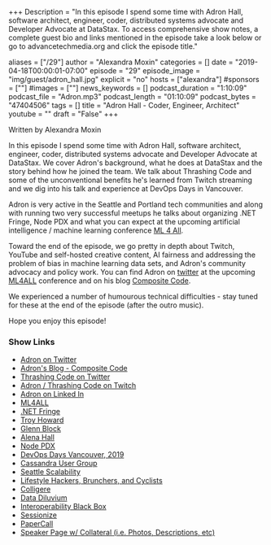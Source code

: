 +++
Description = "In this episode I spend some time with Adron Hall, software architect, engineer, coder, distributed systems advocate and Developer Advocate at DataStax. To access comprehensive show notes, a complete guest bio and links mentioned in the episode take a look below or go to advancetechmedia.org and click the episode title."

aliases = ["/29"]
author = "Alexandra Moxin"
categories = []
date = "2019-04-18T00:00:01-07:00"
episode = "29"
episode_image = "img/guest/adron_hall.jpg"
explicit = "no"
hosts = ["alexandra"]
#sponsors = [""]
#images = [""]
news_keywords = []
podcast_duration = "1:10:09"
podcast_file = "Adron.mp3"
podcast_length = "01:10:09"
podcast_bytes = "47404506"
tags = []
title = "Adron Hall - Coder, Engineer, Architect"
youtube = ""
draft = "False"
+++

Written by Alexandra Moxin

In this episode I spend some time with Adron Hall, software architect, engineer, coder, distributed systems advocate and Developer Advocate at DataStax. We cover Adron's background, what he does at DataStax and the story behind how he joined the team. We talk about Thrashing Code and some of the unconventional benefits he's learned from Twitch streaming and we dig into his talk and experience at DevOps Days in Vancouver.

Adron is very active in the Seattle and Portland tech communities and along with running two very successful meetups he talks about organizing .NET Fringe, Node PDX and what you can expect at the upcoming artificial intelligence / machine learning conference [ML 4 All](http://ml4all.org/).

Toward the end of the episode, we go pretty in depth about Twitch, YouTube and self-hosted creative content, AI fairness and addressing the problem of bias in machine learning data sets, and Adron's community advocacy and policy work. You can find Adron on [twitter](https://twitter.com/adron) at the upcoming [ML4ALL](http://ml4all.org/) conference and on his blog [Composite Code](https://compositecode.blog/).

We experienced a number of humourous technical difficulties - stay tuned for these at the end of the episode (after the outro music).

Hope you enjoy this episode!

### Show Links

* [Adron on Twitter](https://twitter.com/adron)
* [Adron's Blog - Composite Code](https://compositecode.blog/)
* [Thrashing Code on Twitter](https://twitter.com/ThrashingCode)
* [Adron / Thrashing Code on Twitch](https://www.twitch.tv/adronhall)
* [Adron on Linked In](https://www.linkedin.com/in/adron/)
* [ML4ALL](http://ml4all.org/)
* [.NET Fringe](http://2017.dotnetfringe.org/)
* [Troy Howard](https://twitter.com/thoward37)
* [Glenn Block](https://twitter.com/gblock)
* [Alena Hall](https://twitter.com/lenadroid)
* [Node PDX](http://nodepdx.org/)
* [DevOps Days Vancouver, 2019](https://www.devopsdays.org/events/2019-vancouver/welcome/)
* [Cassandra User Group](https://www.meetup.com/Cassandra-Seattle-Users/)
* [Seattle Scalability](https://www.meetup.com/Seattle-Scalability-Meetup/)
* [Lifestyle Hackers, Brunchers, and Cyclists](https://www.meetup.com/Lifestyle-Hackers-Cyclists-and-Brunchers/)
* [Colligere](https://github.com/ThrashingCode/colligere)
* [Data Diluvium](https://github.com/ThrashingCode/datadiluvium)
* [Interoperability Black Box](https://github.com/Adron/InteroperabilityBlackBox)
* [Sessionize](https://sessionize.com/adron)
* [PaperCall](https://www.papercall.io/speakers/adron)
* [Speaker Page w/ Collateral (i.e. Photos, Descriptions, etc)](https://compositecode.blog/speaking/)




    
